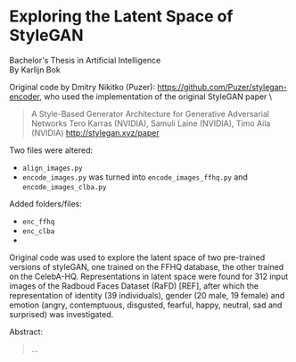 # Exploring the Latent Space of StyleGAN
Bachelor's Thesis in Artificial Intelligence \
By Karlijn Bok

Original code by Dmitry Nikitko (Puzer): https://github.com/Puzer/stylegan-encoder, who used the implementation of the original StyleGAN paper \
> A Style-Based Generator Architecture for Generative Adversarial Networks
Tero Karras (NVIDIA), Samuli Laine (NVIDIA), Timo Aila (NVIDIA)
http://stylegan.xyz/paper


Two files were altered: 
* `align_images.py`
* `encode_images.py` was turned into `encode_images_ffhq.py` and `encode_images_clba.py`

Added folders/files:
* `enc_ffhq`
* `enc_clba`
* 

Original code was used to explore the latent space of two pre-trained versions of styleGAN, one trained on the FFHQ database, the other trained on the CelebA-HQ. Representations in latent space were found for 312 input images of the Radboud Faces Dataset (RaFD) [REF], after which the representation of identity (39 individuals), gender (20 male, 19 female) and emotion (angry, contemptuous, disgusted, fearful, happy, neutral, sad and surprised) was investigated.

Abstract: 
> ...
